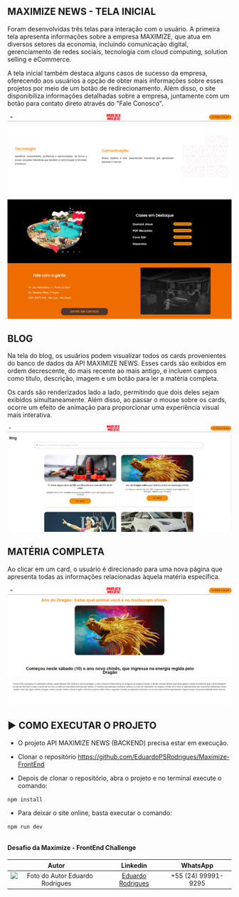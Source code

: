 ## MAXIMIZE NEWS - TELA INICIAL

Foram desenvolvidas três telas para interação com o usuário. A primeira tela apresenta informações sobre a empresa MAXIMIZE, que atua em diversos setores da economia, incluindo comunicação digital, gerenciamento de redes sociais, tecnologia com cloud computing, solution selling e eCommerce. 

A tela inicial também destaca alguns casos de sucesso da empresa, oferecendo aos usuários a opção de obter mais informações sobre esses projetos por meio de um botão de redirecionamento. Além disso, o site disponibiliza informações detalhadas sobre a empresa, juntamente com um botão para contato direto através do "Fale Conosco".

<div align="center">
<img src="public/Ola.png" width="900px" alt="Ola" />
</div>

## BLOG

Na tela do blog, os usuários podem visualizar todos os cards provenientes do banco de dados da API MAXIMIZE NEWS. 
Esses cards são exibidos em ordem decrescente, do mais recente ao mais antigo, e incluem campos como título, descrição, imagem e um botão para ler a matéria completa. 

Os cards são renderizados lado a lado, permitindo que dois deles sejam exibidos simultaneamente. 
Além disso, ao passar o mouse sobre os cards, ocorre um efeito de animação para proporcionar uma experiência visual mais interativa.


<div align="center">
<img src="public/Blog.png" width="900px" alt="Ola" />
</div>



## MATÉRIA COMPLETA

Ao clicar em um card, o usuário é direcionado para uma nova página que apresenta todas as informações relacionadas àquela matéria específica.

<div align="center">
<img src="public/MateriaCompleta.png" width="900px" alt="Ola" />
</div>

## ▶️ COMO EXECUTAR O PROJETO

- O projeto API MAXIMIZE NEWS (BACKEND) precisa estar em execução.

- Clonar o repositório https://github.com/EduardoPSRodrigues/Maximize-FrontEnd

- Depois de clonar o repositório, abra o projeto e no terminal execute o comando:

```sh
npm install
```

- Para deixar o site online, basta executar o comando:

```sh
npm run dev
```

##
#### Desafio da Maximize - FrontEnd Challenge

|    Autor    |  Linkedin   |   WhatsApp  |
|  :---: | :---:  | :---: |
|  <img src="https://avatars.githubusercontent.com/u/135388215?s=400&u=a37d71f559365352e60211d8f88e41516c7e2e7d&v=4" width="60%" height="60%" alt="Foto do Autor Eduardo Rodrigues" /> | [Eduardo Rodrigues](https://www.linkedin.com/in/eduardo-rodrigues-a1a0792a4/) | +55 (24) 99991-9295 |